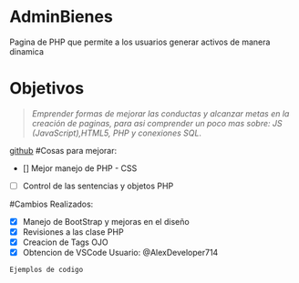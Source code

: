 # AdminBienes
Pagina de PHP que permite a los usuarios generar activos de manera
dinamica
# Objetivos
>*Emprender formas de mejorar las conductas y alcanzar metas
en la creación de paginas, para asi comprender un poco mas 
sobre: JS (JavaScript),HTML5, PHP y conexiones SQL*.

[github](www.github.com)
#Cosas para mejorar:
- [] Mejor manejo de PHP - CSS
- [ ] Control de las sentencias y objetos PHP

#Cambios Realizados:
- [x] Manejo de BootStrap y mejoras en el diseño
- [x] Revisiones a las clase PHP
- [x] Creacion de Tags OJO
- [x] Obtencion de VSCode
Usuario: @AlexDeveloper714

`Ejemplos de codigo `